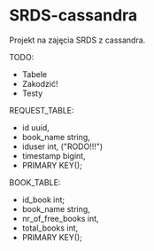 # SRDS-cassandra
Projekt na zajęcia SRDS z cassandra.

TODO:
- Tabele
- Zakodzić!
- Testy


REQUEST_TABLE:
 - id uuid,
 - book_name string,
 - iduser int, ("RODO!!!")
 - timestamp bigint,
 - PRIMARY KEY();
 
 BOOK_TABLE:
 - id_book int;
 - book_name string,
 - nr_of_free_books int,
 - total_books int,
 - PRIMARY KEY();
 
